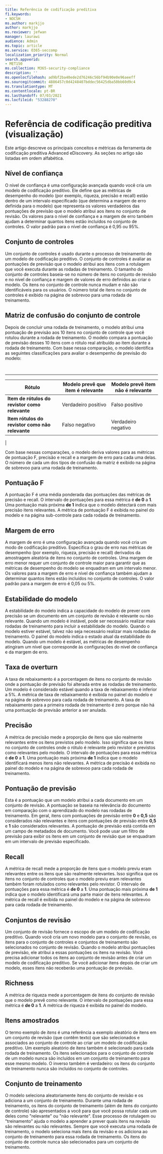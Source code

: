 ```yaml
---
title: Referência de codificação preditiva
f1.keywords:
- NOCSH
ms.author: markjjo
author: markjjo
ms.reviewer: jefwan
manager: laurawi
audience: Admin
ms.topic: article
ms.service: O365-seccomp
localization_priority: Normal
search.appverid:
- MET150
ms.collection: M365-security-compliance
description: ''
ms.openlocfilehash: ad9bf2ba40ede2d76246c56bf94b90e0e96aeeff
ms.sourcegitcommit: 4886457c0d4248407bddec56425dba50bb60d9c4
ms.translationtype: MT
ms.contentlocale: pt-BR
ms.lasthandoff: 07/03/2021
ms.locfileid: "53288270"
---
```

# <a name="predictive-coding-reference-preview"></a>Referência de codificação preditiva (visualização)

Este artigo descreve os principais conceitos e métricas da ferramenta de codificação preditiva Advanced eDiscovery. As seções no artigo são listadas em ordem alfabética.

## <a name="confidence-level"></a>Nível de confiança

O nível de confiança é uma configuração avançada quando você cria um modelo de codificação preditivo. Ele define que as métricas de desempenho do modelo (por exemplo, riqueza, precisão e recall) estão dentro de um intervalo especificado (que determina a margem de erro definida para o modelo) que representa os valores verdadeiros das pontuações de previsão que o modelo atribui aos itens no conjunto de revisão. Os valores para o nível de confiança e a margem de erro também ajudam a determinar quantos itens estão incluídos no conjunto de controles. O valor padrão para o nível de confiança é 0,95 ou 95%.

## <a name="control-set"></a>Conjunto de controles

Um conjunto de controles é usado durante o processo de treinamento de um modelo de codificação preditivo. O conjunto de controles é avaliar as pontuações de previsão que o modelo atribui aos itens com a rotulagem que você executa durante as rodadas de treinamento. O tamanho do conjunto de controles baseia-se no número de itens no conjunto de revisão e no nível de confiança e margem de valores de erro definidos ao criar o modelo. Os itens no conjunto de controle nunca mudam e não são identificáveis para os usuários. O número total de itens no conjunto de controles é exibido na página de sobrevoo para uma rodada de treinamento.

## <a name="control-set-confusion-matrix"></a>Matriz de confusão do conjunto de controle

Depois de concluir uma rodada de treinamento, o modelo atribui uma pontuação de previsão aos 10 itens no conjunto de controle que você rotulou durante a rodada de treinamento. O modelo compara a pontuação de previsão desses 10 itens com o rótulo real atribuído ao item durante a rodada de treinamento. Com base nessa comparação, o modelo identifica as seguintes classificações para avaliar o desempenho de previsão do modelo:

<br>

****

|Rótulo|Modelo prevê que item é relevante|Modelo prevê item não é relevante|
|---|---|---|
|**Item de rótulos do revistor como relevante**|Verdadeiro positivo|Falso positivo|
|**Item rótulos do revistor como não relevante**|Falso negativo|Verdadeiro negativo|
|

Com base nessas comparações, o modelo deriva valores para as métricas de pontuação F, precisão e recall e a margem de erro para cada uma delas. O número de cada um dos tipos de confusão da matriz é exibido na página de sobrevoo para uma rodada de treinamento.

## <a name="f-score"></a>Pontuação F

A pontuação F é uma média ponderada das pontuações das métricas de precisão e recall.  O intervalo de pontuações para essa métrica é **de 0** a **1**. Uma pontuação mais próxima **de 1** indica que o modelo detectará com mais precisão itens relevantes. A métrica de pontuação F é exibida no painel do modelo e na página sub-controle para cada rodada de treinamento.

## <a name="margin-of-error"></a>Margem de erro

A margem de erro é uma configuração avançada quando você cria um modo de codificação preditivo. Especifica o grau de erro nas métricas de desempenho (por exemplo, riqueza, precisão e recall) derivados da amostragem aleatória de itens no conjunto de controles. Uma margem de erro menor requer um conjunto de controle maior para garantir que as métricas de desempenho do modelo se enquadram em um intervalo menor. Os valores para a margem de erro e nível de confiança também ajudam a determinar quantos itens estão incluídos no conjunto de controles. O valor padrão para a margem de erro é 0,05 ou 5%.

## <a name="model-stability"></a>Estabilidade do modelo

A estabilidade do modelo indica a capacidade do modelo de prever com precisão se um documento em um conjunto de revisão é relevante ou não relevante. Quando um modelo é instável, pode ser necessário realizar mais rodadas de treinamento para incluir a estabilidade do modelo. Quando o modelo estiver estável, talvez não seja necessário realizar mais rodadas de treinamento. O painel do modelo indica o estado atual da estabilidade do modelo. Quando um modelo é estável, as métricas de desempenho atingiram um nível que corresponde às configurações do nível de confiança e da margem de erro.

## <a name="overturn-rate"></a>Taxa de overturn

A taxa de rebaixamento é a porcentagem de itens no conjunto de revisão onde a pontuação de previsão foi alterada entre as rodadas de treinamento. Um modelo é considerado estável quando a taxa de rebaixamento é inferior a 5%. A métrica de taxa de rebaixamento é exibida no painel do modelo e na página de sobrevoo para cada rodada de treinamento. A taxa de rebaixamento para a primeira rodada de treinamento é zero porque não há uma pontuação de previsão anterior a ser anulada.

## <a name="precision"></a>Precisão

A métrica de precisão mede a proporção de itens que são realmente relevantes entre os itens previstos pelo modelo. Isso significa que os itens no conjunto de controles onde o rótulo é relevante pelo revistor e previstos como relevantes pelo modelo. O intervalo de pontuações para essa métrica é **de 0** a **1**. Uma pontuação mais próxima **de 1** indica que o modelo identificará menos itens não relevantes. A métrica de precisão é exibida no painel do modelo e na página de sobrevoo para cada rodada de treinamento.

## <a name="prediction-score"></a>Pontuação de previsão

Esta é a pontuação que um modelo atribui a cada documento em um conjunto de revisão. A pontuação se baseia na relevância do documento em comparação com o aprendizado do modelo nas rodadas de treinamento. Em geral, itens com pontuações de previsão entre **0** e **0,5** são considerados não relevantes e itens com pontuações de previsão entre **0,5** e **1** são considerados relevantes. A pontuação de previsão está contida em um campo de metadados de documento. Você pode usar um filtro de previsão para exibir os itens em um conjunto de revisão que se enquadram em um intervalo de previsão especificado.

## <a name="recall"></a>Recall

A métrica de recall mede a proporção de itens que o modelo previu eram relevantes entre os itens que são realmente relevantes. Isso significa que os itens no conjunto de controles que o modelo previu eram relevantes também foram rotulados como relevantes pelo revistor. O intervalo de pontuações para essa métrica é **de 0** a **1**. Uma pontuação mais próxima **de 1** indica que o modelo identificará uma parte maior de itens relevantes. A métrica de recall é exibida no painel do modelo e na página de sobrevoo para cada rodada de treinamento.

## <a name="review-set"></a>Conjuntos de revisão

Um conjunto de revisão fornece o escopo de um modelo de codificação preditivo. Quando você cria um novo modelo para o conjunto de revisão, os itens para o conjunto de controles e conjuntos de treinamento são selecionados no conjunto de revisão. Quando o modelo atribui pontuações de previsão, ele atribui a essas pontuações os itens na revisão. Você precisa adicionar todos os itens ao conjunto de revisão antes de criar um modelo de codificação preditivo. Se você adicionar itens depois de criar um modelo, esses itens não receberão uma pontuação de previsão.

## <a name="richness"></a>Richness

A métrica de riqueza mede a porcentagem de itens do conjunto de revisão que o modelo prevê como relevante. O intervalo de pontuações para essa métrica é **de 0** a **1**. A métrica de riqueza é exibida no painel do modelo.

## <a name="sampled-items"></a>Itens amostrados

O termo exemplo de *itens* é uma referência a exemplo aleatório de itens em um conjunto de revisão (que contêm texto) que são selecionados e associados ao conjunto de controle ao criar um modelo de codificação preditivo. Um exemplo aleatório de itens também é selecionado para cada rodada de treinamento. Os itens selecionados para o conjunto de controle de um modelo nunca são incluídos em um conjunto de treinamento para esse mesmo modelo. O inverso também é verdadeiro: os itens do conjunto de treinamento nunca são incluídos no conjunto de controles.

## <a name="training-set"></a>Conjunto de treinamento

O modelo seleciona aleatoriamente itens do conjunto de revisão e os adiciona a um conjunto de treinamento. Durante uma rodada de treinamento, os itens do conjunto de treinamento (além de itens do conjunto de controle) são apresentados a você para que você possa rotular cada um deles como "relevante" ou "não relevante". Esse processo de rotulagem ou "treinamento" ajuda o modelo a aprender a prever quais itens na revisão são relevantes ou não relevantes. Sempre que você executa uma rodada de treinamento, o modelo seleciona mais itens da revisão e os adiciona ao conjunto de treinamento para essa rodada de treinamento. Os itens do conjunto de controle nunca são selecionados para um conjunto de treinamento.
